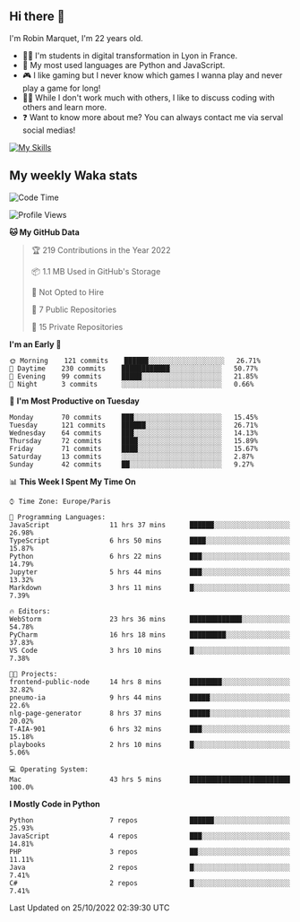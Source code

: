 ## Hi there 👋

I'm Robin Marquet, I'm 22 years old.

- 👨‍💻 I'm students in digital transformation in Lyon in France.
- 🌱 My most used languages are Python and JavaScript.
- 🎮 I like gaming but I never know which games I wanna play and never play a game for long!
- 👯‍♀️ While I don't work much with others, I like to discuss coding with others and learn more.
- ❓ Want to know more about me? You can always contact me via serval social medias!

[![My Skills](https://skillicons.dev/icons?i=js,html,css,docker,express,figma,firebase,graphql,mongodb,mysql,nodejs,py,react,ts,vue)](https://skillicons.dev)

## My weekly Waka stats

<!--START_SECTION:waka-->
![Code Time](http://img.shields.io/badge/Code%20Time-2%2C704%20hrs%2030%20mins-blue)

![Profile Views](http://img.shields.io/badge/Profile%20Views-0-blue)

**🐱 My GitHub Data** 

> 🏆 219 Contributions in the Year 2022
 > 
> 📦 1.1 MB Used in GitHub's Storage 
 > 
> 🚫 Not Opted to Hire
 > 
> 📜 7 Public Repositories 
 > 
> 🔑 15 Private Repositories  
 > 
**I'm an Early 🐤** 

```text
🌞 Morning    121 commits    ██████░░░░░░░░░░░░░░░░░░░   26.71% 
🌆 Daytime    230 commits    ████████████░░░░░░░░░░░░░   50.77% 
🌃 Evening    99 commits     █████░░░░░░░░░░░░░░░░░░░░   21.85% 
🌙 Night      3 commits      ░░░░░░░░░░░░░░░░░░░░░░░░░   0.66%

```
📅 **I'm Most Productive on Tuesday** 

```text
Monday       70 commits     ███░░░░░░░░░░░░░░░░░░░░░░   15.45% 
Tuesday      121 commits    ██████░░░░░░░░░░░░░░░░░░░   26.71% 
Wednesday    64 commits     ███░░░░░░░░░░░░░░░░░░░░░░   14.13% 
Thursday     72 commits     ████░░░░░░░░░░░░░░░░░░░░░   15.89% 
Friday       71 commits     ████░░░░░░░░░░░░░░░░░░░░░   15.67% 
Saturday     13 commits     ░░░░░░░░░░░░░░░░░░░░░░░░░   2.87% 
Sunday       42 commits     ██░░░░░░░░░░░░░░░░░░░░░░░   9.27%

```


📊 **This Week I Spent My Time On** 

```text
⌚︎ Time Zone: Europe/Paris

💬 Programming Languages: 
JavaScript               11 hrs 37 mins      ██████░░░░░░░░░░░░░░░░░░░   26.98% 
TypeScript               6 hrs 50 mins       ████░░░░░░░░░░░░░░░░░░░░░   15.87% 
Python                   6 hrs 22 mins       ███░░░░░░░░░░░░░░░░░░░░░░   14.79% 
Jupyter                  5 hrs 44 mins       ███░░░░░░░░░░░░░░░░░░░░░░   13.32% 
Markdown                 3 hrs 11 mins       █░░░░░░░░░░░░░░░░░░░░░░░░   7.39%

🔥 Editors: 
WebStorm                 23 hrs 36 mins      █████████████░░░░░░░░░░░░   54.78% 
PyCharm                  16 hrs 18 mins      █████████░░░░░░░░░░░░░░░░   37.83% 
VS Code                  3 hrs 10 mins       █░░░░░░░░░░░░░░░░░░░░░░░░   7.38%

🐱‍💻 Projects: 
frontend-public-node     14 hrs 8 mins       ████████░░░░░░░░░░░░░░░░░   32.82% 
pneumo-ia                9 hrs 44 mins       █████░░░░░░░░░░░░░░░░░░░░   22.6% 
nlg-page-generator       8 hrs 37 mins       █████░░░░░░░░░░░░░░░░░░░░   20.02% 
T-AIA-901                6 hrs 32 mins       ███░░░░░░░░░░░░░░░░░░░░░░   15.18% 
playbooks                2 hrs 10 mins       █░░░░░░░░░░░░░░░░░░░░░░░░   5.06%

💻 Operating System: 
Mac                      43 hrs 5 mins       █████████████████████████   100.0%

```

**I Mostly Code in Python** 

```text
Python                   7 repos             ██████░░░░░░░░░░░░░░░░░░░   25.93% 
JavaScript               4 repos             ███░░░░░░░░░░░░░░░░░░░░░░   14.81% 
PHP                      3 repos             ██░░░░░░░░░░░░░░░░░░░░░░░   11.11% 
Java                     2 repos             █░░░░░░░░░░░░░░░░░░░░░░░░   7.41% 
C#                       2 repos             █░░░░░░░░░░░░░░░░░░░░░░░░   7.41%

```



 Last Updated on 25/10/2022 02:39:30 UTC
<!--END_SECTION:waka-->
